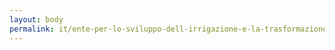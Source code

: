 ```yaml
---
layout: body
permalink: it/ente-per-lo-sviluppo-dell-irrigazione-e-la-trasformazione-fondiaria-in-puglia-lucania-e-irpinia-in-liquidazione/
---
```


